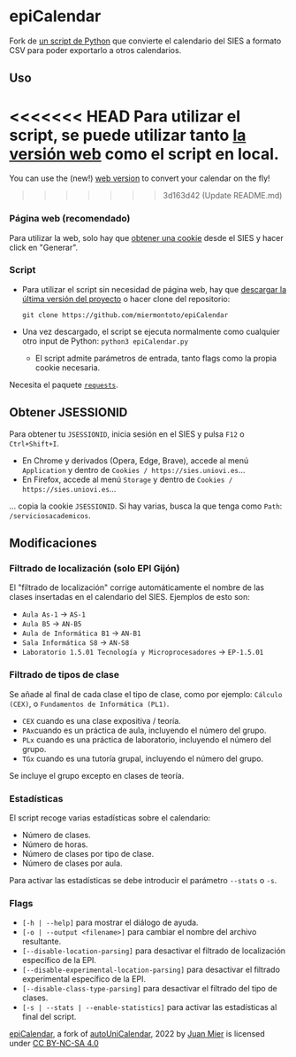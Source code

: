 # epiCalendar

Fork de [un script de Python](https://github.com/Bimo99B9/autoUniCalendar) que convierte el calendario del SIES a formato CSV para poder exportarlo a otros calendarios.

## Uso

<<<<<<< HEAD
Para utilizar el script, se puede utilizar tanto [la versión web](https://epicalendar.herokuapp.com) como el script en local.
=======
You can use the (new!) [web version](https://epicalendar.herokuapp.com/) to convert your calendar on the fly!
>>>>>>> 3d163d42 (Update README.md)

### Página web (recomendado)

Para utilizar la web, solo hay que [obtener una cookie](https://github.com/miermontoto/epiCalendar/edit/main/README.md#obtener-jsessionid) desde el SIES y hacer click en "Generar".

### Script

- Para utilizar el script sin necesidad de página web, hay que [descargar la última versión del proyecto](https://github.com/miermontoto/epiCalendar/archive/refs/heads/main.zip) o hacer clone del repositorio:

  ```git clone https://github.com/miermontoto/epiCalendar```
- Una vez descargado, el script se ejecuta normalmente como cualquier otro input de Python: `python3 epiCalendar.py`
  - El script admite parámetros de entrada, tanto flags como la propia cookie necesaria.

Necesita el paquete [`requests`](https://pypi.org/project/requests/).

## Obtener JSESSIONID

Para obtener tu `JSESSIONID`, inicia sesión en el SIES y pulsa `F12` o `Ctrl+Shift+I`.

- En Chrome y derivados (Opera, Edge, Brave), accede al menú `Application` y dentro de `Cookies / https://sies.uniovi.es`...
- En Firefox, accede al menú `Storage` y dentro de `Cookies / https://sies.uniovi.es`...

... copia la cookie `JSESSIONID`. Si hay varias, busca la que tenga como `Path`: `/serviciosacademicos`.

## Modificaciones

### Filtrado de localización (solo EPI Gijón)

El "filtrado de localización" corrige automáticamente el nombre de las clases insertadas en el calendario del SIES.
Ejemplos de esto son:

- `Aula As-1` → `AS-1`
- `Aula B5` → `AN-B5`
- `Aula de Informática B1` → `AN-B1`
- `Sala Informática S8` → `AN-S8`
- `Laboratorio 1.5.01 Tecnología y Microprocesadores` → `EP-1.5.01`

### Filtrado de tipos de clase

Se añade al final de cada clase el tipo de clase, como por ejemplo: `Cálculo (CEX)`, o `Fundamentos de Informática (PL1)`.

- `CEX` cuando es una clase expositiva / teoría.
- `PAx`cuando es un práctica de aula, incluyendo el número del grupo.
- `PLx` cuando es una práctica de laboratorio, incluyendo el número del grupo.
- `TGx` cuando es una tutoría grupal, incluyendo el número del grupo.

Se incluye el grupo excepto en clases de teoría.

### Estadísticas

El script recoge varias estadísticas sobre el calendario:

- Número de clases.
- Número de horas.
- Número de clases por tipo de clase.
- Número de clases por aula.

Para activar las estadísticas se debe introducir el parámetro `--stats` o `-s`.

### Flags

- `[-h | --help]` para mostrar el diálogo de ayuda.
- `[-o | --output <filename>]` para cambiar el nombre del archivo resultante.
- `[--disable-location-parsing]` para desactivar el filtrado de localización específico de la EPI.
- `[--disable-experimental-location-parsing]` para desactivar el filtrado experimental específico de la EPI.
- `[--disable-class-type-parsing]` para desactivar el filtrado del tipo de clases.
- `[-s | --stats | --enable-statistics]` para activar las estadísticas al final del script.

[epiCalendar](https://github.com/miermontoto/epiCalendar), a fork of [autoUniCalendar](https://github.com/BimoBB9B/autoUniCalendar), 2022 by [Juan Mier](https://github.com/miermontoto) is licensed under [CC BY-NC-SA 4.0](http://creativecommons.org/licenses/by-nc-sa/4.0/?ref=chooser-v1)

